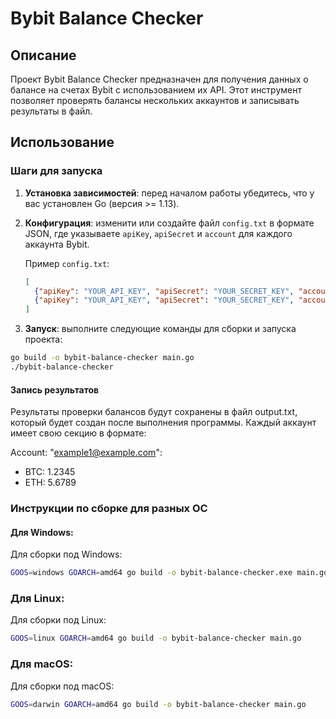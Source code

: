 # Bybit Balance Checker

## Описание

Проект Bybit Balance Checker предназначен для получения данных о балансе на счетах Bybit с использованием их API. Этот инструмент позволяет проверять балансы нескольких аккаунтов и записывать результаты в файл.

## Использование

### Шаги для запуска

1. **Установка зависимостей**: перед началом работы убедитесь, что у вас установлен Go (версия >= 1.13).

2. **Конфигурация**: изменити или создайте файл `config.txt` в формате JSON, где указываете `apiKey`, `apiSecret` и `account` для каждого аккаунта Bybit.

   Пример `config.txt`:
   ```json
   [
     {"apiKey": "YOUR_API_KEY", "apiSecret": "YOUR_SECRET_KEY", "account": "example1@example.com"},
     {"apiKey": "YOUR_API_KEY", "apiSecret": "YOUR_SECRET_KEY", "account": "example2@example.com"}
   ]
   
3. **Запуск**: выполните следующие команды для сборки и запуска проекта:
```bash
go build -o bybit-balance-checker main.go 
./bybit-balance-checker
```
#### Запись результатов

Результаты проверки балансов будут сохранены в файл output.txt, который будет создан после выполнения программы.
Каждый аккаунт имеет свою секцию в формате:

Account: "example1@example.com":
- BTC: 1.2345
- ETH: 5.6789

### Инструкции по сборке для разных ОС

#### Для Windows:

Для сборки под Windows:

```bash
GOOS=windows GOARCH=amd64 go build -o bybit-balance-checker.exe main.go
```

### Для Linux:

Для сборки под Linux:
```bash
GOOS=linux GOARCH=amd64 go build -o bybit-balance-checker main.go
```

### Для macOS:

Для сборки под macOS:
```bash
GOOS=darwin GOARCH=amd64 go build -o bybit-balance-checker main.go
```
